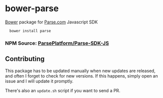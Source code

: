 bower-parse
===========

[Bower](http://bower.io) package for [Parse.com](http://parse.com) Javascript SDK

      bower install parse

### NPM Source: [ParsePlatform/Parse-SDK-JS](https://github.com/ParsePlatform/Parse-SDK-JS)

Contributing
------------

This package has to be updated manually when new updates are released, 
and often I forget to check for new versions. If this happens, simply 
open an issue and I will update it promptly.

There's also an `update.sh` script if you want to send a PR.
